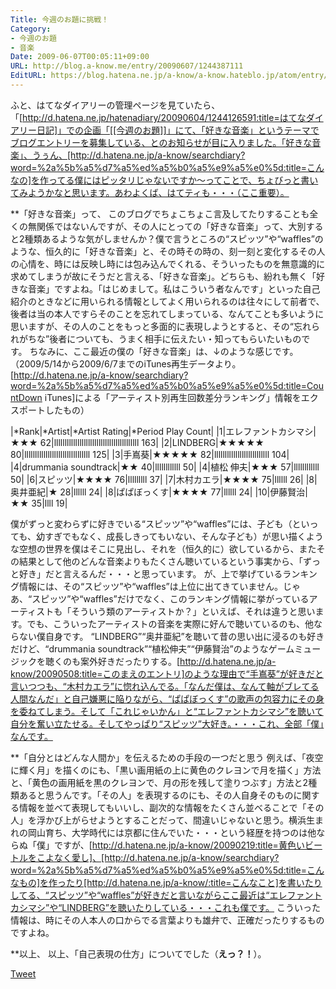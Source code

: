 ```yaml
---
Title: 今週のお題に挑戦！
Category:
- 今週のお題
- 音楽
Date: 2009-06-07T00:05:11+09:00
URL: http://blog.a-know.me/entry/20090607/1244387111
EditURL: https://blog.hatena.ne.jp/a-know/a-know.hateblo.jp/atom/entry/12921228815727980046
---
```



ふと、はてなダイアリーの管理ページを見ていたら、「[http://d.hatena.ne.jp/hatenadiary/20090604/1244126591:title=はてなダイアリー日記]」での企画「[[今週のお題]]」にて、「好きな音楽」というテーマでブログエントリーを募集している、とのお知らせが目に入りました。「好きな音楽」、うぅん、[http://d.hatena.ne.jp/a-know/searchdiary?word=%2a%5b%a5%d7%a5%ed%a5%b0%a5%e9%a5%e0%5d:title=こんなの]を作ってる僕にはピッタリじゃないですか〜ってことで、ちょびっと書いてみようかなと思います。あわよくば、はてティも・・・（ここ重要）。


**「好きな音楽」って、
このブログでちょこちょこ言及してたりすることも全くの無関係ではないんですが、その人にとっての「好きな音楽」って、大別すると2種類あるような気がしませんか？僕で言うところの“スピッツ”や“waffles”のような、恒久的に「好きな音楽」と、その時その時の、刻一刻と変化するその人の心情を、時には反映し時には包み込んでくれる、そういったものを無意識的に求めてしまうが故にそうだと言える、「好きな音楽」。どちらも、紛れも無く「好きな音楽」ですよね。「はじめまして。私はこういう者なんです」といった自己紹介のときなどに用いられる情報としてよく用いられるのは往々にして前者で、後者は当の本人ですらそのことを忘れてしまっている、なんてことも多いように思いますが、その人のことをもっと多面的に表現しようとすると、その“忘れられがちな”後者についても、うまく相手に伝えたい・知ってもらいたいものです。
ちなみに、ここ最近の僕の「好きな音楽」は、↓のような感じです。（2009/5/14から2009/6/7までのiTunes再生データより。[http://d.hatena.ne.jp/a-know/searchdiary?word=%2a%5b%a5%d7%a5%ed%a5%b0%a5%e9%a5%e0%5d:title=CountDown iTunes]による「アーティスト別再生回数差分ランキング」情報をエクスポートしたもの）


|*Rank|*Artist|*Artist Rating|*Period Play Count|
|1|エレファントカシマシ|★★★ 62|llllllllllllllllllllllllllllllllllllllll 163|
|2|LINDBERG|★★★★★ 80|lllllllllllllllllllllllllllllll 125|
|3|手嶌葵|★★★★★ 82|llllllllllllllllllllllllll 104|
|4|drummania soundtrack|★★ 40|llllllllllll 50|
|4|植松 伸夫|★★★ 57|llllllllllll 50|
|6|スピッツ|★★★★ 76|lllllllll 37|
|7|木村カエラ|★★★★ 75|llllll 26|
|8|奥井亜紀|★ 28|llllll 24|
|8|ぱぱぼっくす|★★★★ 77|llllll 24|
|10|伊藤賢治|★★ 35|llll 19|


僕がずっと変わらずに好きでいる“スピッツ”や“waffles”には、子ども（といっても、幼すぎでもなく、成長しきってもいない、そんな子ども）が思い描くような空想の世界を僕はそこに見出し、それを（恒久的に）欲しているから、またその結果として他のどんな音楽よりもたくさん聴いているという事実から、「ずっと好き」だと言えるんだ・・・と思っています。
が、上で挙げているランキング情報には、その“スピッツ”や“waffles”は上位に出てきていません。じゃあ、“スピッツ”や“waffles”だけでなく、このランキング情報に挙がっているアーティストも「そういう類のアーティストか？」といえば、それは違うと思います。でも、こういったアーティストの音楽を実際に好んで聴いているのも、他ならない僕自身です。
“LINDBERG”“奥井亜紀”を聴いて昔の思い出に浸るのも好きだけど、“drummania soundtrack”“植松伸夫”“伊藤賢治”のようなゲームミュージックを聴くのも案外好きだったりする。[http://d.hatena.ne.jp/a-know/20090508:title=このまえのエントリ]のような理由で“手嶌葵”が好きだと言いつつも、“木村カエラ”に惚れ込んでる。「なんだ僕は、なんて軸がブレてる人間なんだ」と自己嫌悪に陥りながら、“ぱぱぼっくす”の歌声の包容力にその身を委ねてしまう。そして「これじゃいかん」と“エレファントカシマシ”を聴いて自分を奮い立たせる。そしてやっぱり“スピッツ”大好き。・・・これ、全部「僕」なんです。


**「自分とはどんな人間か」を伝えるための手段の一つだと思う
例えば、「夜空に輝く月」を描くのにも、「黒い画用紙の上に黄色のクレヨンで月を描く」方法と、「黄色の画用紙を黒のクレヨンで、月の形を残して塗りつぶす」方法と2種類あると思うんです。「その人」を表現するのにも、その人自身そのものに関する情報を並べて表現してもいいし、副次的な情報をたくさん並べることで「その人」を浮かび上がらせようとすることだって、間違いじゃないと思う。横浜生まれの岡山育ち、大学時代には京都に住んでいた・・・という経歴を持つのは他ならぬ「僕」ですが、[http://d.hatena.ne.jp/a-know/20090219:title=黄色いビートルをこよなく愛し]、[http://d.hatena.ne.jp/a-know/searchdiary?word=%2a%5b%a5%d7%a5%ed%a5%b0%a5%e9%a5%e0%5d:title=こんなもの]を作ったり[http://d.hatena.ne.jp/a-know/:title=こんなこと]を書いたりしてる、“スピッツ”や“waffles”が好きだと言いながらここ最近は“エレファントカシマシ”や“LINDBERG”を聴いたりしている・・・これも僕です。
こういった情報は、時にその人本人の口からでる言葉よりも雄弁で、正確だったりするものですよね。


**以上、
以上、「自己表現の仕方」についてでした（<span style="font-weight:bold;">えっ？！</span>）。


<a href="http://twitter.com/share" class="twitter-share-button" data-count="horizontal" data-via="a_know" data-related="CDiT_info" data-lang="ja">Tweet</a><script type="text/javascript" src="//platform.twitter.com/widgets.js"></script>

　
